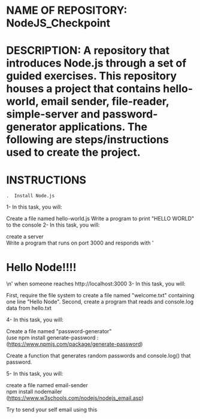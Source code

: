 # NAME OF REPOSITORY: NodeJS_Checkpoint

# DESCRIPTION: A repository that introduces Node.js through a set of guided exercises. This repository houses a project that contains hello-world, email sender, file-reader, simple-server and password-generator applications. The following are steps/instructions used to create the project.

# INSTRUCTIONS

    .  Install Node.js

1- In this task, you will:

Create a file named hello-world.js
Write a program to print "HELLO WORLD" to the console
2- In this task, you will:

create a server  
Write a program that runs on port 3000 and responds with '<h1>Hello Node!!!!</h1>\n' when someone reaches http://localhost:3000
3- In this task, you will:

First, require the file system to create a file named "welcome.txt" containing one line "Hello Node".
Second, create a program that reads and console.log data from hello.txt

4- In this task, you will:

Create a file named "password-generator"  
(use npm install generate-password : (https://www.npmjs.com/package/generate-password)

Create a function that generates random passwords and console.log() that password.

5- In this task, you will:

create a file named email-sender  
npm install nodemailer (https://www.w3schools.com/nodejs/nodejs_email.asp)

Try to send your self email using this
